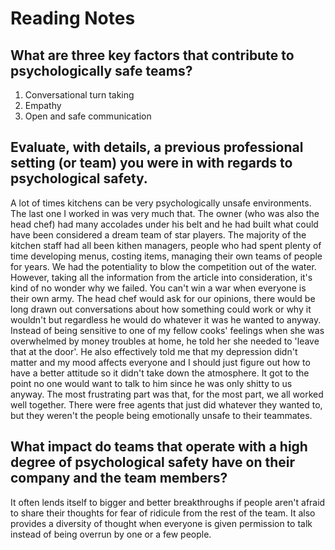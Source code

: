 # Reading Notes

## What are three key factors that contribute to psychologically safe teams?

1. Conversational turn taking
2. Empathy
3. Open and safe communication

## Evaluate, with details, a previous professional setting (or team) you were in with regards to psychological safety.

A lot of times kitchens can be very psychologically unsafe environments. The last one I worked in was very much that. The owner (who was also the head chef) had many accolades under his belt and he had built what could have been considered a dream team of star players. The majority of the kitchen staff had all been kithen managers, people who had spent plenty of time developing menus, costing items, managing their own teams of people for years. We had the potentiality to blow the competition out of the water. However, taking all the information from the article into consideration, it's kind of no wonder why we failed. You can't win a war when everyone is their own army. The head chef would ask for our opinions, there would be long drawn out conversations about how something could work or why it wouldn't but regardless he would do whatever it was he wanted to anyway. Instead of being sensitive to one of my fellow cooks' feelings when she was overwhelmed by money troubles at home, he told her she needed to 'leave that at the door'. He also effectively told me that my depression didn't matter and my mood affects everyone and I should just figure out how to have a better attitude so it didn't take down the atmosphere. It got to the point no one would want to talk to him since he was only shitty to us anyway. The most frustrating part was that, for the most part, we all worked well together. There were free agents that just did whatever they wanted to, but they weren't the people being emotionally unsafe to their teammates. 

## What impact do teams that operate with a high degree of psychological safety have on their company and the team members?

It often lends itself to bigger and better breakthroughs if people aren't afraid to share their thoughts for fear of ridicule from the rest of the team. It also provides a diversity of thought when everyone is given permission to talk instead of being overrun by one or a few people. 
